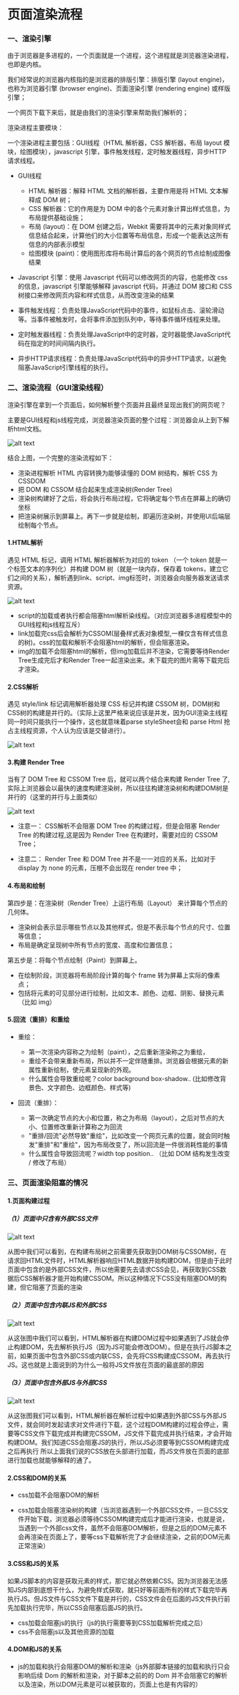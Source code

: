 # 页面渲染流程

### 一、渲染引擎
由于浏览器是多进程的，一个页面就是一个进程，这个进程就是浏览器渲染进程，也即是内核。

我们经常说的浏览器内核指的是浏览器的排版引擎：排版引擎 (layout engine)，也称为浏览器引擎 (browser engine)、页面渲染引擎 (rendering engine) 或样版引擎；

一个网页下载下来后，就是由我们的渲染引擎来帮助我们解析的；

渲染进程主要模块：

一个渲染进程主要包括：GUI线程（HTML 解析器，CSS 解析器，布局 layout 模块，绘图模块），javascript 引擎，事件触发线程，定时触发器线程，异步HTTP请求线程。
- GUI线程
  - HTML 解析器：解释 HTML 文档的解析器，主要作用是将 HTML 文本解释成 DOM 树；
  - CSS 解析器：它的作用是为 DOM 中的各个元素对象计算出样式信息，为布局提供基础设施；
  - 布局 (layout)：在 DOM 创建之后，Webkit 需要将其中的元素对象同样式信息结合起来，计算他们的大小位置等布局信息，形成一个能表达这所有信息的内部表示模型
  - 绘图模块 (paint)：使用图形库将布局计算后的各个网页的节点绘制成图像结果

- Javascript 引擎：使用 Javascript 代码可以修改网页的内容，也能修改 css 的信息，javascript 引擎能够解释 javascript 代码，并通过 DOM 接口和 CSS 树接口来修改网页内容和样式信息，从而改变渲染的结果
- 事件触发线程：负责处理JavaScript代码中的事件，如鼠标点击、滚轮滑动等。当事件被触发时，会将事件添加到队列中，等待事件循环线程来处理。
- 定时触发器线程：负责处理JavaScript中的定时器，定时器能使JavaScript代码在指定的时间间隔内执行。
- 异步HTTP请求线程：负责处理JavaScript代码中的异步HTTP请求，以避免阻塞JavaScript引擎线程的执行。

### 二、渲染流程（GUI渲染线程）
渲染引擎在拿到一个页面后，如何解析整个页面并且最终呈现出我们的网页呢？

主要是GUI线程和js线程完成，浏览器渲染页面的整个过程：浏览器会从上到下解析html文档。

![alt text](image/img1.png)

结合上图，一个完整的渲染流程如下：

- 渲染进程解析 HTML 内容转换为能够读懂的 DOM 树结构，解析 CSS 为 CSSDOM
- 把 DOM 和 CSSOM 结合起来生成渲染树(Render Tree)
- 渲染树构建好了之后，将会执行布局过程，它将确定每个节点在屏幕上的确切坐标
- 把渲染树展示到屏幕上。再下一步就是绘制，即遍历渲染树，并使用UI后端层绘制每个节点。

#### 1.HTML解析
遇见 HTML 标记，调用 HTML 解析器解析为对应的 token （一个 token 就是一个标签文本的序列化）并构建 DOM 树（就是一块内存，保存着 tokens，建立它们之间的关系），解析遇到link、script、img标签时，浏览器会向服务器发送请求资源。

![alt text](image/img2.png)

- script的加载或者执行都会阻塞html解析染线程。（对应浏览器多进程模型中的GUI线程和js线程互斥）
- link加载完css后会解析为CSSOM(层叠样式表对象模型,一棵仅含有样式信息的树)。css的加载和解析不会阻塞html的解析，但会阻塞渲染。
- img的加载不会阻塞html的解析，但img加载后并不渲染，它需要等待Render Tree生成完后才和Render Tree一起渲染出来。未下载完的图片需等下载完后才渲染。

#### 2.CSS解析
遇见 style/link 标记调用解析器处理 CSS 标记并构建 CSSOM 树，DOM树和CSS树的构建是并行的。（实际上这里严格来说应该是并发，因为GUI渲染主线程同一时间只能执行一个操作，这也就意味着parse styleSheet会和 parse Html 抢占主线程资源，个人认为应该是交替进行）。

![alt text](image/img3.png)

#### 3.构建 Render Tree
当有了 DOM Tree 和 CSSOM Tree 后，就可以两个结合来构建 Render Tree 了,实际上浏览器会以最快的速度构建渲染树，所以往往构建渲染树和构建DOM树是并行的（这里的并行与上面类似）

![alt text](image/img4.png)

- 注意一： CSS解析不会阻塞 DOM Tree 的构建过程，但是会阻塞 Render Tree 的构建过程,这是因为 Render Tree 在构建时，需要对应的 CSSOM Tree；

- 注意二： Render Tree 和 DOM Tree 并不是一一对应的关系，比如对于 display 为 none 的元素，压根不会出现在 render tree 中；


#### 4.布局和绘制

第四步是：在渲染树（Render Tree）上运行布局（Layout） 来计算每个节点的几何体。

- 渲染树会表示显示哪些节点以及其他样式，但是不表示每个节点的尺寸、位置等信息；
- 布局是确定呈现树中所有节点的宽度、高度和位置信息；

第五步是：将每个节点绘制（Paint）到屏幕上。

- 在绘制阶段，浏览器将布局阶段计算的每个 frame 转为屏幕上实际的像素点；
- 包括将元素的可见部分进行绘制，比如文本、颜色、边框、阴影、替换元素（比如 img）

#### 5.回流（重排）和重绘

- 重绘：

  - 第一次渲染内容称之为绘制（paint），之后重新渲染称之为重绘，
  - 重绘不会带来重新布局，所以并不一定伴随重排。浏览器会根据元素的新属性重新绘制，使元素呈现新的外观。
  - 什么属性会导致重绘呢？color background box-shadow.. (比如修改背景色、文字颜色、边框颜色、样式等)

- 回流（重排）：

  - 第一次确定节点的大小和位置，称之为布局（layout），之后对节点的大小、位置修改重新计算称之为回流
  - "重排/回流"必然导致"重绘"，比如改变一个网页元素的位置，就会同时触发"重排"和"重绘"，因为布局改变了，所以回流是一件很消耗性能的事情
  - 什么属性会导致回流呢？width top position.. （比如 DOM 结构发生改变 / 修改了布局）

### 三、页面渲染阻塞的情况

#### 1.页面构建过程

##### （1）页面中只含有外部CSS文件

![alt text](image/image6.jpg)


从图中我们可以看到，在构建布局树之前需要先获取到DOM树与CSSOM树，在请求回HTML文件时，HTML解析器响应HTML数据开始构建DOM，但是由于此时页面中包含的是外部CSS文件，所以他需要先去请求CSS会见，再获取到CSS数据后CSS解析器才能开始构建CSSOM。所以这种情况下CSS没有阻塞DOM的构建，但它阻塞了页面的渲染

##### （2）页面中包含内联JS和外部CSS

![alt text](image/image7.jpg)

从这张图中我们可以看到，HTML解析器在构建DOM过程中如果遇到了JS就会停止构建DOM，先去解析执行JS（因为JS可能会修改DOM）。但是在执行JS脚本之前，如果页面中包含外部CSS或内联CSS，会先将CSS构建成CSSOM，再去执行JS。这也就是上面说到的为什么一般将JS文件放在页面的最底部的原因

##### （3）页面中包含外部JS与外部CSS

![alt text](image/image8.jpg)

从这张图我们可以看到，HTML解析器在解析过程中如果遇到外部CSS与外部JS文件，就会同时发起请求对文件进行下载，这个过程DOM构建的过程会停止，需要等CSS文件下载完成并构建完CSSOM，JS文件下载完成并执行结束，才会开始构建DOM。我们知道CSS会阻塞JS的执行，所以JS必须要等到CSSOM构建完成之后再执行
所以上面我们说的CSS放在头部进行加载，而JS文件放在页面的底部进行加载也就能够解释的通了。

#### 2.CSS和DOM的关系

- css加载不会阻塞DOM的解析

- css加载会阻塞渲染树的构建（当浏览器遇到一个外部CSS文件，一旦CSS文件开始下载，浏览器必须等待CSSOM构建完成后才能进行渲染，也就是说，当遇到一个外部css文件，虽然不会阻塞DOM解析，但是之后的DOM元素不会再渲染在页面上了，要等css下载解析完了才会继续渲染，之前的DOM元素正常渲染）


#### 3.CSS和JS的关系

如果JS脚本的内容是获取元素的样式，那它就必然依赖CSS。因为浏览器无法感知JS内部到底想干什么，为避免样式获取，就只好等前面所有的样式下载完毕再执行JS。但JS文件与CSS文件下载是并行的，CSS文件会在后面的JS文件执行前先加载执行完毕，所以CSS会阻塞后面JS的执行。

- css加载会阻塞js的执行（js的执行需要等到CSS加载解析完成之后）
- css不会阻塞js以及其他资源的加载

#### 4.DOM和JS的关系

- js的加载和执行会阻塞DOM的解析和渲染（js外部脚本链接的加载和执行只会影响后续 Dom 的解析和渲染，对于脚本之前的的 Dom 并不会阻塞它的解析以及渲染，所以DOM元素是可以被获取的，页面上也是有内容的）

